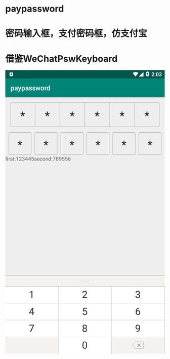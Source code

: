# paypassword
# 密码输入框，支付密码框，仿支付宝
# 借鉴WeChatPswKeyboard
![Image text](https://github.com/sansCL/paypassword/blob/master/image/Screenshot_2018-11-05-14-03-05.png)
